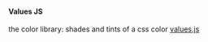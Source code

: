 #### Values JS

the color library:
shades and tints of a css color
[values.js](https://github.com/noeldelgado/values.js)
